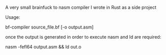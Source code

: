 A very small brainfuck to nasm compiler I wrote in Rust as a side project

Usage:

bf-compiler source_file.bf [-o output.asm]

once the output is generated in order to execute nasm and ld are required:

nasm -fefl64 output.asm && ld out.o



